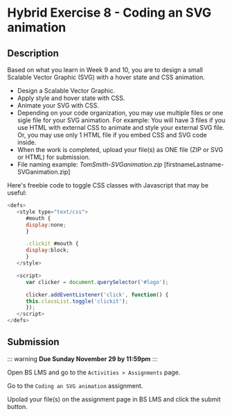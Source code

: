 # Hybrid Exercise 8 - Coding an SVG animation

## Description

Based on what you learn in Week 9 and 10, you are to design a small Scalable Vector Graphic (SVG) with a hover state and CSS animation.

- Design a Scalable Vector Graphic.
- Apply style and hover state with CSS.
- Animate your SVG with CSS.
- Depending on your code organization, you may use multiple files or one sigle file for your SVG animation. For example: You will have 3 files if you use HTML with external CSS to animate and style your external SVG file. Or, you may use only 1 HTML file if you embed CSS and SVG code inside.  
- When the work is completed, upload your file(s) as ONE file (ZIP or SVG or HTML) for submission.
- File naming example: *TomSmith-SVGanimation.zip* [firstnameLastname-SVGanimation.zip]


Here's freebie code to toggle CSS classes with Javascript that may be useful: 

```` js
<defs>
   <style type="text/css">
      #mouth {
      display:none;
      }

      .clickit #mouth {
      display:block;
      }
   </style>

   <script>
      var clicker = document.querySelector('#logo');

      clicker.addEventListener('click', function() {
      this.classList.toggle('clickit');
      });
   </script>
</defs>
````


## Submission

::: warning
**Due Sunday November 29 by 11:59pm**
:::

Open BS LMS and go to the `Activities > Assignments` page.

Go to the `Coding an SVG animation` assignment.

Upolad your file(s) on the assignment page in BS LMS and click the submit button.